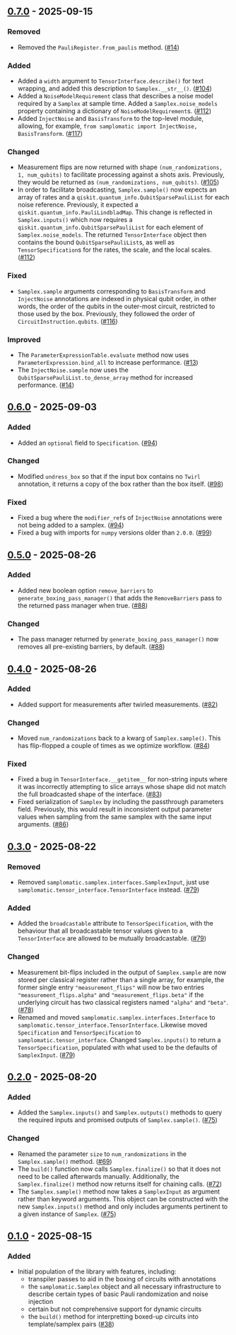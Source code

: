 ## [0.7.0](https://github.com/Qiskit/samplomatic/tree/0.7.0) - 2025-09-15

### Removed

- Removed the `PauliRegister.from_paulis` method. ([#14](https://github.com/Qiskit/samplomatic/issues/14))

### Added

- Added a `width` argument to `TensorInterface.describe()` for text wrapping, and added this description to `Samplex.__str__()`. ([#104](https://github.com/Qiskit/samplomatic/issues/104))
- Added a `NoiseModelRequirement` class that describes a noise model required by a `Samplex` at sample time.
  Added a `Samplex.noise_models` property containing a dictionary of `NoiseModelRequirement`s. ([#112](https://github.com/Qiskit/samplomatic/issues/112))
- Added `InjectNoise` and `BasisTransform` to the top-level module, allowing, for example, `from samplomatic import InjectNoise, BasisTransform`. ([#117](https://github.com/Qiskit/samplomatic/issues/117))

### Changed

- Measurement flips are now returned with shape `(num_randomizations, 1, num_qubits)` to facilitate processing against a shots axis.
  Previously, they would be returned as `(num_randomizations, num_qubits)`. ([#105](https://github.com/Qiskit/samplomatic/issues/105))
- In order to facilitate broadcasting, `Samplex.sample()` now expects an array of rates and a `qiskit.quantum_info.QubitSparsePauliList` for each noise reference.
  Previously, it expected a `qiskit.quantum_info.PauliLindbladMap`.
  This change is reflected in `Samplex.inputs()` which now requires a `qiskit.quantum_info.QubitSparsePauliList` for each element of `Samplex.noise_models`.
  The returned `TensorInterface` object then contains the bound `QubitSparsePauliList`s, as well as `TensorSpecification`s for the rates, the scale, and the local scales. ([#112](https://github.com/Qiskit/samplomatic/issues/112))

### Fixed

- `Samplex.sample` arguments corresponding to `BasisTransform` and `InjectNoise` annotations are indexed in physical qubit order, in other words, the order of the qubits in the outer-most circuit, restricted to those used by the box.
  Previously, they followed the order of `CircuitInstruction.qubits`. ([#116](https://github.com/Qiskit/samplomatic/issues/116))

### Improved

- The `ParameterExpressionTable.evaluate` method now uses `ParameterExpression.bind_all` to increase performance. ([#13](https://github.com/Qiskit/samplomatic/issues/13))
- The `InjectNoise.sample` now uses the `QubitSparsePauliList.to_dense_array` method for increased performance. ([#14](https://github.com/Qiskit/samplomatic/issues/14))


## [0.6.0](https://github.com/Qiskit/samplomatic/tree/0.6.0) - 2025-09-03

### Added

- Added an `optional` field to `Specification`. ([#94](https://github.com/Qiskit/samplomatic/issues/94))

### Changed

- Modified `undress_box` so that if the input box contains no ``Twirl`` annotation, it returns a copy of the box rather than the box itself. ([#98](https://github.com/Qiskit/samplomatic/issues/98))

### Fixed

- Fixed a bug where the `modifier_ref`s of `InjectNoise` annotations were not being added to a samplex. ([#94](https://github.com/Qiskit/samplomatic/issues/94))
- Fixed a bug with imports for `numpy` versions older than `2.0.0`. ([#99](https://github.com/Qiskit/samplomatic/issues/99))


## [0.5.0](https://github.com/Qiskit/samplomatic/tree/0.5.0) - 2025-08-26

### Added

- Added new boolean option `remove_barriers` to `generate_boxing_pass_manager()` that adds the `RemoveBarriers` pass to the returned pass manager when true. ([#88](https://github.com/Qiskit/samplomatic/issues/88))

### Changed

- The pass manager returned by `generate_boxing_pass_manager()` now removes all pre-existing barriers, by default. ([#88](https://github.com/Qiskit/samplomatic/issues/88))


## [0.4.0](https://github.com/Qiskit/samplomatic/tree/0.4.0) - 2025-08-26

### Added

- Added support for measurements after twirled measurements. ([#82](https://github.com/Qiskit/samplomatic/issues/82))

### Changed

- Moved `num_randomizations` back to a kwarg of `Samplex.sample()`. This has flip-flopped a couple of times as we optimize workflow. ([#84](https://github.com/Qiskit/samplomatic/issues/84))

### Fixed

- Fixed a bug in `TensorInterface.__getitem__` for non-string inputs where it was incorrectly attempting to slice arrays whose shape did not match the full broadcasted shape of the interface. ([#83](https://github.com/Qiskit/samplomatic/issues/83))
- Fixed serialization of `Samplex` by including the passthrough parameters field.
  Previously, this would result in inconsistent output parameter values when sampling from the same samplex with the same input arguments. ([#86](https://github.com/Qiskit/samplomatic/issues/86))


## [0.3.0](https://github.com/Qiskit/samplomatic/tree/0.3.0) - 2025-08-22

### Removed

- Removed `samplomatic.samplex.interfaces.SamplexInput`, just use `samplomatic.tensor_interface.TensorInterface` instead. ([#79](https://github.com/Qiskit/samplomatic/issues/79))

### Added

- Added the `broadcastable` attribute to `TensorSpecification`, with the behaviour that all broadcastable tensor values given to a `TensorInterface` are allowed to be mutually broadcastable. ([#79](https://github.com/Qiskit/samplomatic/issues/79))

### Changed

- Measurement bit-flips included in the output of `Samplex.sample` are now stored per classical register rather than a single array, for example, the former single entry `"measurement_flips"` will now be two entries `"measurement_flips.alpha"` and `"measurement_flips.beta"` if the underlying circuit has two classical registers named `"alpha"` and `"beta"`. ([#78](https://github.com/Qiskit/samplomatic/issues/78))
- Renamed and moved `samplomatic.samplex.interfaces.Interface` to `samplomatic.tensor_interface.TensorInterface`. Likewise moved `Specification` and `TensorSpecification` to `samplomatic.tensor_interface`. Changed `Samplex.inputs()` to return a `TensorSpecification`, populated with what used to be the defaults of `SamplexInput`. ([#79](https://github.com/Qiskit/samplomatic/issues/79))


## [0.2.0](https://github.com/Qiskit/samplomatic/tree/0.2.0) - 2025-08-20

### Added

- Added the `Samplex.inputs()` and `Samplex.outputs()` methods to query the required inputs and promised outputs of `Samplex.sample()`. ([#75](https://github.com/Qiskit/samplomatic/issues/75))

### Changed

- Renamed the parameter `size` to `num_randomizations` in the `Samplex.sample()` method. ([#69](https://github.com/Qiskit/samplomatic/issues/69))
- The `build()` function now calls `Samplex.finalize()` so that it does not need to be called afterwards manually.
  Additionally, the `Samplex.finalize()` method now returns itself for chaining calls. ([#72](https://github.com/Qiskit/samplomatic/issues/72))
- The `Samplex.sample()` method now takes a `SamplexInput` as argument rather than keyword arguments.
  This object can be constructed with the new `Samplex.inputs()` method and only includes arguments pertinent to a given instance of `Samplex`. ([#75](https://github.com/Qiskit/samplomatic/issues/75))


## [0.1.0](https://github.com/Qiskit/samplomatic/tree/0.1.0) - 2025-08-15

### Added

- Initial population of the library with features, including:
   - transpiler passes to aid in the boxing of circuits with annotations
   - the `samplomatic.Samplex` object and all necessary infrastructure to
     describe certain types of basic Pauli randomization and noise injection
   - certain but not comprehensive support for dynamic circuits
   - the `build()` method for interpretting boxed-up circuits into template/samplex pairs ([#38](https://github.com/Qiskit/samplomatic/issues/38))
